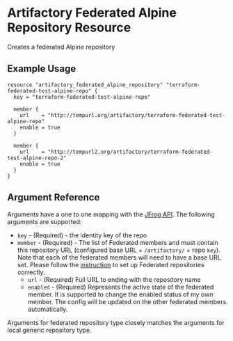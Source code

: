 # Artifactory Federated Alpine Repository Resource

Creates a federated Alpine repository

## Example Usage

```hcl
resource "artifactory_federated_alpine_repository" "terraform-federated-test-alpine-repo" {
  key = "terraform-federated-test-alpine-repo"

  member {
    url    = "http://tempurl.org/artifactory/terraform-federated-test-alpine-repo"
    enable = true
  }

  member {
    url    = "http://tempurl2.org/artifactory/terraform-federated-test-alpine-repo-2"
    enable = true
  }
}
```

## Argument Reference

Arguments have a one to one mapping with the [JFrog API](https://www.jfrog.com/confluence/display/JFROG/Repository+Configuration+JSON#RepositoryConfigurationJSON-FederatedRepository). The following arguments are supported:

* `key` - (Required) - the identity key of the repo
* `member` - (Required) - The list of Federated members and must contain this repository URL (configured base URL + `/artifactory/` + repo `key`). Note that each of the federated members will need to have a base URL set. Please follow the [instruction](https://www.jfrog.com/confluence/display/JFROG/Working+with+Federated+Repositories#WorkingwithFederatedRepositories-SettingUpaFederatedRepository) to set up Federated repositories correctly.
    * `url` - (Required) Full URL to ending with the repository name
    * `enabled` - (Required) Represents the active state of the federated member. It is supported to change the enabled status of my own member. The config will be updated on the other federated members automatically.

Arguments for federated repository type closely matches the arguments for local generic repository type.
